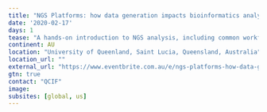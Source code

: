 ```yaml
---
title: "NGS Platforms: how data generation impacts bioinformatics analysis"
date: '2020-02-17'
days: 1
tease: "A hands-on introduction to NGS analysis, including common workflows, QC, and Galaxy Australia"
continent: AU
location: "University of Queenland, Saint Lucia, Queensland, Australia"
location_url: ""
external_url: "https://www.eventbrite.com.au/e/ngs-platforms-how-data-generation-impacts-bioinformatics-analysis-tickets-88615865439?aff=erelexpmlt"
gtn: true
contact: "QCIF"
image: 
subsites: [global, us]
---
```

